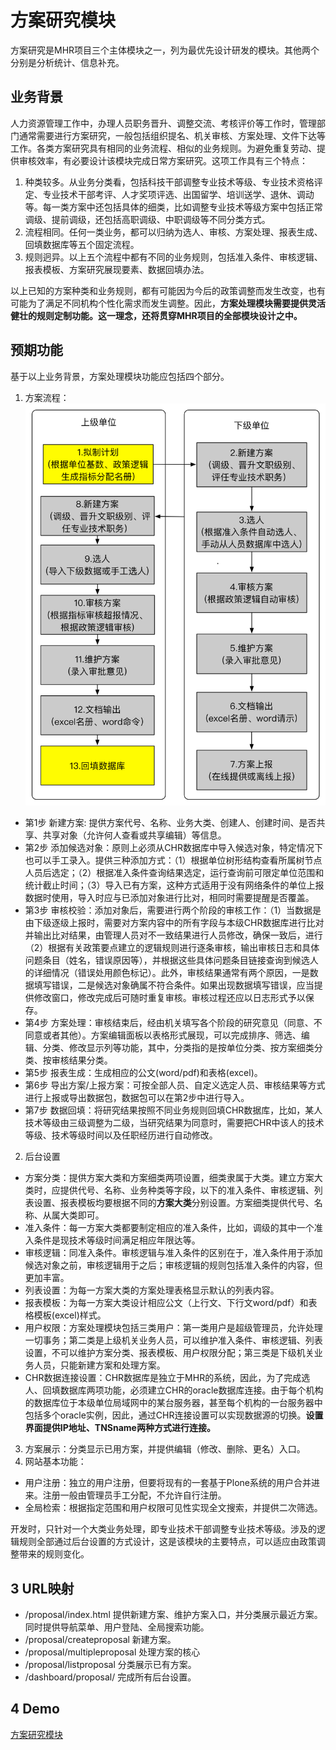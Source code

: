 # 方案研究模块
方案研究是MHR项目三个主体模块之一，列为最优先设计研发的模块。其他两个分别是分析统计、信息补充。

## 业务背景
人力资源管理工作中，办理人员职务晋升、调整交流、考核评价等工作时，管理部门通常需要进行方案研究，一般包括组织提名、机关审核、方案处理、文件下达等工作。各类方案研究具有相同的业务流程、相似的业务规则。为避免重复劳动、提供审核效率，有必要设计该模块完成日常方案研究。这项工作具有三个特点：

1. 种类较多。从业务分类看，包括科技干部调整专业技术等级、专业技术资格评定、专业技术干部考评、人才奖项评选、出国留学、培训送学、退休、调动等。每一类方案中还包括具体的细类，比如调整专业技术等级方案中包括正常调级、提前调级，还包括高职调级、中职调级等不同分类方式。
2. 流程相同。任何一类业务，都可以归纳为选人、审核、方案处理、报表生成、回填数据库等五个固定流程。
3. 规则迥异。以上五个流程中都有不同的业务规则，包括准入条件、审核逻辑、报表模板、方案研究展现要素、数据回填办法。

以上已知的方案种类和业务规则，都有可能因为今后的政策调整而发生改变，也有可能为了满足不同机构个性化需求而发生调整。因此，**方案处理模块需要提供灵活健壮的规则定制功能。这一理念，还将贯穿MHR项目的全部模块设计之中。**

## 预期功能
基于以上业务背景，方案处理模块功能应包括四个部分。

1. 方案流程：
![img](img/科技上会方案.jpg)

  * 第1步 新建方案: 提供方案代号、名称、业务大类、创建人、创建时间、是否共享、共享对象（允许何人查看或共享编辑）等信息。
  * 第2步 添加候选对象：原则上必须从CHR数据库中导入候选对象，特定情况下也可以手工录入。提供三种添加方式：（1）根据单位树形结构查看所属树节点人员后选定；（2）根据准入条件查询结果选定，运行查询前可限定单位范围和统计截止时间；（3）导入已有方案，这种方式适用于没有网络条件的单位上报数据时使用，导入时应与已添加对象进行比对，相同时需要提醒是否覆盖。
  * 第3步 审核校验：添加对象后，需要进行两个阶段的审核工作：（1）当数据是由下级逐级上报时，需要对方案内容中的所有字段与本级CHR数据库进行比对并输出比对结果，由管理人员对不一致结果进行人员修改，确保一致后，进行（2）根据有关政策要点建立的逻辑规则进行逐条审核，输出审核日志和具体问题条目（姓名，错误原因等），并根据这些具体问题条目链接查询到候选人的详细情况（错误处用颜色标记）。此外，审核结果通常有两个原因，一是数据填写错误，二是候选对象确属不符合条件。如果出现数据填写错误，应当提供修改窗口，修改完成后可随时重复审核。审核过程还应以日志形式予以保存。
  * 第4步 方案处理：审核结束后，经由机关填写各个阶段的研究意见（同意、不同意或者其他）。方案编辑面板以表格形式展现，可以完成排序、筛选、编辑、分类、修改显示列等功能，其中，分类指的是按单位分类、按方案细类分类、按审核结果分类。
  * 第5步 报表生成：生成相应的公文(word/pdf)和表格(excel)。
  * 第6步 导出方案/上报方案：可按全部人员、自定义选定人员、审核结果等方式进行上报或导出数据包，数据包可以在第2步中进行导入。
  * 第7步 数据回填：将研究结果按照不同业务规则回填CHR数据库，比如，某人技术等级由三级调整为二级，当研究结果为同意时，需要把CHR中该人的技术等级、技术等级时间以及任职经历进行自动修改。

2. 后台设置
  * 方案分类：提供方案大类和方案细类两项设置，细类隶属于大类。建立方案大类时，应提供代号、名称、业务种类等字段，以下的准入条件、审核逻辑、列表设置、报表模板均要根据不同的**方案大类**分别设置。方案细类提供代号、名称、从属大类即可。
  * 准入条件：每一方案大类都要制定相应的准入条件，比如，调级的其中一个准入条件是现技术等级时间满足相应年限达等。
  * 审核逻辑：同准入条件。审核逻辑与准入条件的区别在于，准入条件用于添加候选对象之前，审核逻辑用于之后；审核逻辑的规则包括准入条件的内容，但更加丰富。
  * 列表设置：为每一方案大类的方案处理表格显示默认的列表内容。
  * 报表模板：为每一方案大类设计相应公文（上行文、下行文word/pdf）和表格模板(excel)样式。
  * 用户权限：方案处理模块包括三类用户：第一类用户是超级管理员，允许处理一切事务；第二类是上级机关业务人员，可以维护准入条件、审核逻辑、列表设置，不可以维护方案分类、报表模板、用户权限分配；第三类是下级机关业务人员，只能新建方案和处理方案。
  * CHR数据连接设置：CHR数据库是独立于MHR的系统，因此，为了完成选人、回填数据库两项功能，必须建立CHR的oracle数据库连接。由于每个机构的数据库位于本级单位局域网中的某台服务器，甚至每个机构的一台服务器中包括多个oracle实例，因此，通过CHR连接设置可以实现数据源的切换。**设置界面提供IP地址、TNSname两种方式进行连接。**

3. 方案展示：分类显示已用方案，并提供编辑（修改、删除、更名）入口。
4. 网站基本功能：
  * 用户注册：独立的用户注册，但要将现有的一套基于Plone系统的用户合并进来。注册一般由管理员手工分配，不允许自行注册。
  * 全局检索：根据指定范围和用户权限可见性实现全文搜索，并提供二次筛选。

开发时，只针对一个大类业务处理，即专业技术干部调整专业技术等级。涉及的逻辑规则全部通过后台设置的方式设计，这是该模块的主要特点，可以适应由政策调整带来的规则变化。


## 3 URL映射
* /proposal/index.html 提供新建方案、维护方案入口，并分类展示最近方案。同时提供导航菜单、用户登陆、全局搜索功能。
* /proposal/createproposal 新建方案。
* /proposal/multipleproposal 处理方案的核心
* /proposal/listproposal 分类展示已有方案。
* /dashboard/proposal/ 完成所有后台设置。


## 4 Demo
[方案研究模块](http://123.207.161.77/proposal/index.html)
